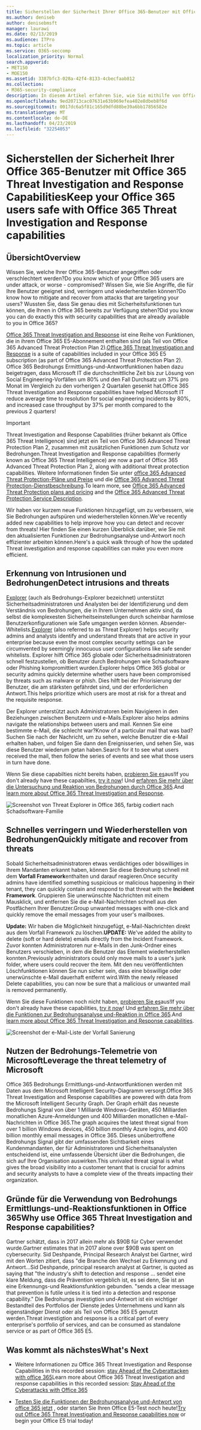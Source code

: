 ```yaml
---
title: Sicherstellen der Sicherheit Ihrer Office 365-Benutzer mit Office 365 Threat Investigation and Response Capabilities
ms.author: deniseb
author: denisebmsft
manager: laurawi
ms.date: 02/13/2019
ms.audience: ITPro
ms.topic: article
ms.service: O365-seccomp
localization_priority: Normal
search.appverid:
- MET150
- MOE150
ms.assetid: 3387bfc3-028a-42f4-8133-4cbecfaab812
ms.collection:
- M365-security-compliance
description: In diesem Artikel erfahren Sie, wie Sie mithilfe von Office 365 Bedrohungs Ermittlungs-und-Reaktionsfunktionen Ihre Organisation Eindringlinge und Bedrohungen erkennen und schnell die Bedrohungen verringern und wiederherstellen können.
ms.openlocfilehash: 9ed20713cac07631e63b969efea402e8dbeb8f6d
ms.sourcegitcommit: 0017dc6a5f81c165d9dfd88be39a6bb17856582e
ms.translationtype: MT
ms.contentlocale: de-DE
ms.lasthandoff: 04/23/2019
ms.locfileid: "32254053"
---
```

# <a name="keep-your-office-365-users-safe-with-office-365-threat-investigation-and-response-capabilities"></a><span data-ttu-id="25d7f-103">Sicherstellen der Sicherheit Ihrer Office 365-Benutzer mit Office 365 Threat Investigation and Response Capabilities</span><span class="sxs-lookup"><span data-stu-id="25d7f-103">Keep your Office 365 users safe with Office 365 Threat Investigation and Response capabilities</span></span>

## <a name="overview"></a><span data-ttu-id="25d7f-104">Übersicht</span><span class="sxs-lookup"><span data-stu-id="25d7f-104">Overview</span></span>

<span data-ttu-id="25d7f-105">Wissen Sie, welche Ihrer Office 365-Benutzer angegriffen oder verschlechtert werden?</span><span class="sxs-lookup"><span data-stu-id="25d7f-105">Do you know which of your Office 365 users are under attack, or worse - compromised?</span></span> <span data-ttu-id="25d7f-106">Wissen Sie, wie Sie Angriffe, die für Ihre Benutzer geeignet sind, verringern und wiederherstellen können?</span><span class="sxs-lookup"><span data-stu-id="25d7f-106">Do know how to mitigate and recover from attacks that are targeting your users?</span></span> <span data-ttu-id="25d7f-107">Wussten Sie, dass Sie genau dies mit Sicherheitsfunktionen tun können, die Ihnen in Office 365 bereits zur Verfügung stehen?</span><span class="sxs-lookup"><span data-stu-id="25d7f-107">Did you know you can do exactly this with security capabilities that are already available to you in Office 365?</span></span> 
  
<span data-ttu-id="25d7f-108">[Office 365 Threat Investigation and Response](office-365-ti.md) ist eine Reihe von Funktionen, die in ihrem Office 365 E5-Abonnement enthalten sind (als Teil von Office 365 Advanced Threat Protection Plan 2).</span><span class="sxs-lookup"><span data-stu-id="25d7f-108">[Office 365 Threat Investigation and Response](office-365-ti.md) is a suite of capabilities included in your Office 365 E5 subscription (as part of Office 365 Advanced Threat Protection Plan 2).</span></span> <span data-ttu-id="25d7f-109">Office 365 Bedrohungs Ermittlungs-und-Antwortfunktionen haben dazu beigetragen, dass Microsoft IT die durchschnittliche Zeit bis zur Lösung von Social Engineering-Vorfällen um 80% und den Fall Durchsatz um 37% pro Monat im Vergleich zu den vorherigen 2 Quartalen gesenkt hat.</span><span class="sxs-lookup"><span data-stu-id="25d7f-109">Office 365 Threat Investigation and Response capabilities have helped Microsoft IT reduce average time to resolution for social engineering incidents by 80%, and increased case throughput by 37% per month compared to the previous 2 quarters!</span></span> 

> [!IMPORTANT]
> <span data-ttu-id="25d7f-110">Threat Investigation and Response Capabilities (früher bekannt als Office 365 Threat Intelligence) sind jetzt ein Teil von Office 365 Advanced Threat Protection Plan 2, zusammen mit zusätzlichen Funktionen zum Schutz vor Bedrohungen.</span><span class="sxs-lookup"><span data-stu-id="25d7f-110">Threat Investigation and Response capabilities (formerly known as Office 365 Threat Intelligence) are now a part of Office 365 Advanced Threat Protection Plan 2, along with additional threat protection capabilities.</span></span> <span data-ttu-id="25d7f-111">Weitere Informationen finden Sie unter [office 365 Advanced Threat Protection-Pläne und Preise](https://products.office.com/exchange/advance-threat-protection) und die [Office 365 Advanced Threat Protection-Dienstbeschreibung](https://docs.microsoft.com/office365/servicedescriptions/office-365-advanced-threat-protection-service-description).</span><span class="sxs-lookup"><span data-stu-id="25d7f-111">To learn more, see [Office 365 Advanced Threat Protection plans and pricing](https://products.office.com/exchange/advance-threat-protection) and the [Office 365 Advanced Threat Protection Service Description](https://docs.microsoft.com/office365/servicedescriptions/office-365-advanced-threat-protection-service-description).</span></span>
  
<span data-ttu-id="25d7f-112">Wir haben vor kurzem neue Funktionen hinzugefügt, um zu verbessern, wie Sie Bedrohungen aufspüren und wiederherstellen können.</span><span class="sxs-lookup"><span data-stu-id="25d7f-112">We've recently added new capabilities to help improve how you can detect and recover from threats!</span></span> <span data-ttu-id="25d7f-113">Hier finden Sie einen kurzen Überblick darüber, wie Sie mit den aktualisierten Funktionen zur Bedrohungsanalyse und-Antwort noch effizienter arbeiten können.</span><span class="sxs-lookup"><span data-stu-id="25d7f-113">Here's a quick walk through of how the updated Threat investigation and response capabilities can make you even more efficient.</span></span>
  
## <a name="detect-intrusions-and-threats"></a><span data-ttu-id="25d7f-114">Erkennung von Intrusionen und Bedrohungen</span><span class="sxs-lookup"><span data-stu-id="25d7f-114">Detect intrusions and threats</span></span>

<span data-ttu-id="25d7f-115">[Explorer](use-explorer-in-security-and-compliance.md) (auch als Bedrohungs-Explorer bezeichnet) unterstützt Sicherheitsadministratoren und Analysten bei der Identifizierung und dem Verständnis von Bedrohungen, die in Ihrem Unternehmen aktiv sind, da selbst die komplexesten Sicherheitseinstellungen durch scheinbar harmlose Benutzerkonfigurationen wie Safe umgangen werden können. Absender-Whitelists.</span><span class="sxs-lookup"><span data-stu-id="25d7f-115">[Explorer](use-explorer-in-security-and-compliance.md) (also referred to as Threat Explorer) helps security admins and analysts identify and understand threats that are active in your enterprise because even the most complex security settings can be circumvented by seemingly innocuous user configurations like safe sender whitelists.</span></span> <span data-ttu-id="25d7f-116">Explorer hilft Office 365 globale oder Sicherheitsadministratoren schnell festzustellen, ob Benutzer durch Bedrohungen wie Schadsoftware oder Phishing kompromittiert wurden.</span><span class="sxs-lookup"><span data-stu-id="25d7f-116">Explorer helps Office 365 global or security admins quickly determine whether users have been compromised by threats such as malware or phish.</span></span> <span data-ttu-id="25d7f-117">Dies hilft bei der Priorisierung der Benutzer, die am stärksten gefährdet sind, und der erforderlichen Antwort.</span><span class="sxs-lookup"><span data-stu-id="25d7f-117">This helps prioritize which users are most at risk for a threat and the requisite response.</span></span> 
  
<span data-ttu-id="25d7f-118">Der Explorer unterstützt auch Administratoren beim Navigieren in den Beziehungen zwischen Benutzern und e-Mails.</span><span class="sxs-lookup"><span data-stu-id="25d7f-118">Explorer also helps admins navigate the relationships between users and mail.</span></span> <span data-ttu-id="25d7f-119">Kennen Sie eine bestimmte e-Mail, die schlecht war?</span><span class="sxs-lookup"><span data-stu-id="25d7f-119">Know of a particular mail that was bad?</span></span> <span data-ttu-id="25d7f-120">Suchen Sie nach der Nachricht, um zu sehen, welche Benutzer die e-Mail erhalten haben, und folgen Sie dann den Ereignisserien, und sehen Sie, was diese Benutzer wiederum getan haben.</span><span class="sxs-lookup"><span data-stu-id="25d7f-120">Search for it to see what users received the mail, then follow the series of events and see what those users in turn have done.</span></span>

<span data-ttu-id="25d7f-121">Wenn Sie diese capabilties nicht bereits haben, [probieren Sie es](https://aka.ms/tryo365threatintel3)aus!</span><span class="sxs-lookup"><span data-stu-id="25d7f-121">If you don't already have these capabilties, [try it now](https://aka.ms/tryo365threatintel3)!</span></span> <span data-ttu-id="25d7f-122">Und [erfahren Sie mehr über die Untersuchung und Reaktion von Bedrohungen durch Office 365](https://aka.ms/readmoreabouto365threatintel).</span><span class="sxs-lookup"><span data-stu-id="25d7f-122">And [learn more about Office 365 Threat Investigation and Response](https://aka.ms/readmoreabouto365threatintel).</span></span>
  
![Screenshot von Threat Explorer in Office 365, farbig codiert nach Schadsoftware-Familie](media/591338dd-252a-437d-b5f2-87aa42e74b0c.png)
  
## <a name="quickly-mitigate-and-recover-from-threats"></a><span data-ttu-id="25d7f-124">Schnelles verringern und Wiederherstellen von Bedrohungen</span><span class="sxs-lookup"><span data-stu-id="25d7f-124">Quickly mitigate and recover from threats</span></span>

<span data-ttu-id="25d7f-125">Sobald Sicherheitsadministratoren etwas verdächtiges oder böswilliges in Ihrem Mandanten erkannt haben, können Sie diese Bedrohung schnell mit dem **Vorfall Framework**enthalten und darauf reagieren.</span><span class="sxs-lookup"><span data-stu-id="25d7f-125">Once security admins have identified something suspicious or malicious happening in their tenant, they can quickly contain and respond to that threat with the **Incident Framework**.</span></span> <span data-ttu-id="25d7f-126">Gruppieren Sie unerwünschte Nachrichten mit einem Mausklick, und entfernen Sie die e-Mail-Nachrichten schnell aus den Postfächern Ihrer Benutzer.</span><span class="sxs-lookup"><span data-stu-id="25d7f-126">Group unwanted messages with one-click and quickly remove the email messages from your user's mailboxes.</span></span> 
  
 <span data-ttu-id="25d7f-127">**Update:** Wir haben die Möglichkeit hinzugefügt, e-Mail-Nachrichten direkt aus dem Vorfall Framework zu löschen.</span><span class="sxs-lookup"><span data-stu-id="25d7f-127">**UPDATE:** We've added the ability to delete (soft or hard delete) emails directly from the Incident Framework.</span></span> <span data-ttu-id="25d7f-128">Zuvor konnten Administratoren nur e-Mails in den Junk-Ordner eines Benutzers verschieben, in dem die Benutzer das Element wiederherstellen konnten.</span><span class="sxs-lookup"><span data-stu-id="25d7f-128">Previously administrators could only move mails to a user's junk folder, where users could recover the item.</span></span> <span data-ttu-id="25d7f-129">Mit den neu veröffentlichten Löschfunktionen können Sie nun sicher sein, dass eine böswillige oder unerwünschte e-Mail dauerhaft entfernt wird.</span><span class="sxs-lookup"><span data-stu-id="25d7f-129">With the newly released Delete capabilities, you can now be sure that a malicious or unwanted mail is removed permanently.</span></span> 
  
<span data-ttu-id="25d7f-130">Wenn Sie diese Funktionen noch nicht haben, [probieren Sie es](https://aka.ms/tryo365threatintel3)aus!</span><span class="sxs-lookup"><span data-stu-id="25d7f-130">If you don't already have these capabilities, [try it now](https://aka.ms/tryo365threatintel3)!</span></span> <span data-ttu-id="25d7f-131">Und [erfahren Sie mehr über die Funktionen zur Bedrohungsanalyse und-Reaktion in Office 365](https://aka.ms/readmoreabouto365threatintel).</span><span class="sxs-lookup"><span data-stu-id="25d7f-131">And [learn more about Office 365 Threat Investigation and Response capabilities](https://aka.ms/readmoreabouto365threatintel).</span></span>
  
![Screenshot der e-Mail-Liste der Vorfall Sanierung](media/9d8452d3-d8d2-4b26-81f9-76396e08dd17.png)
  
## <a name="leverage-the-threat-telemetry-of-microsoft"></a><span data-ttu-id="25d7f-133">Nutzen der Bedrohungs-Telemetrie von Microsoft</span><span class="sxs-lookup"><span data-stu-id="25d7f-133">Leverage the threat telemetry of Microsoft</span></span>

<span data-ttu-id="25d7f-134">Office 365 Bedrohungs Ermittlungs-und-Antwortfunktionen werden mit Daten aus dem Microsoft Intelligent Security-Diagramm versorgt.</span><span class="sxs-lookup"><span data-stu-id="25d7f-134">Office 365 Threat Investigation and Response capabilities are powered with data from the Microsoft Intelligent Security Graph.</span></span> <span data-ttu-id="25d7f-135">Der Graph erhält das neueste Bedrohungs Signal von über 1 Milliarde Windows-Geräten, 450 Milliarden monatlichen Azure-Anmeldungen und 400 Milliarden monatlichen e-Mail-Nachrichten in Office 365.</span><span class="sxs-lookup"><span data-stu-id="25d7f-135">The graph acquires the latest threat signal from over 1 billion Windows devices, 450 billion monthly Azure logins, and 400 billion monthly email messages in Office 365.</span></span> <span data-ttu-id="25d7f-136">Dieses unübertroffene Bedrohungs Signal gibt der umfassenden Sichtbarkeit eines Kundenmandanten, der für Administratoren und Sicherheitsanalysten entscheidend ist, eine umfassende Übersicht über die Bedrohungen, die sich auf Ihre Organisation auswirken.</span><span class="sxs-lookup"><span data-stu-id="25d7f-136">This unrivaled threat signal is what gives the broad visibility into a customer tenant that is crucial for admins and security analysts to have a complete view of the threats impacting their organization.</span></span> 
  
   
## <a name="why-use-office-365-threat-investigation-and-response-capabilities"></a><span data-ttu-id="25d7f-137">Gründe für die Verwendung von Bedrohungs Ermittlungs-und-Reaktionsfunktionen in Office 365</span><span class="sxs-lookup"><span data-stu-id="25d7f-137">Why use Office 365 Threat Investigation and Response capabilities?</span></span>

<span data-ttu-id="25d7f-138">Gartner schätzt, dass in 2017 allein mehr als $90B für Cyber verwendet wurde.</span><span class="sxs-lookup"><span data-stu-id="25d7f-138">Gartner estimates that in 2017 alone over $90B was spent on cybersecurity.</span></span> <span data-ttu-id="25d7f-139">Sid Deshpande, Principal Research Analyst bei Gartner, wird mit den Worten zitiert, dass "die Branche den Wechsel zu Erkennung und Antwort...</span><span class="sxs-lookup"><span data-stu-id="25d7f-139">Sid Deshpande, principal research analyst at Gartner, is quoted as saying that "the industry's shift to detection and response …</span></span> <span data-ttu-id="25d7f-140">sendet eine klare Meldung, dass die Prävention vergeblich ist, es sei denn, Sie ist an eine Erkennungs-und Reaktionsfunktion gebunden. "</span><span class="sxs-lookup"><span data-stu-id="25d7f-140">sends a clear message that prevention is futile unless it is tied into a detection and response capability."</span></span> <span data-ttu-id="25d7f-141">Die Bedrohungs investigtion und-Antwort ist ein wichtiger Bestandteil des Portfolios der Dienste jedes Unternehmens und kann als eigenständiger Dienst oder als Teil von Office 365 E5 genutzt werden.</span><span class="sxs-lookup"><span data-stu-id="25d7f-141">Threat investigtion and response is a critical part of every enterprise's portfolio of services, and can be consumed as standalone service or as part of Office 365 E5.</span></span>
  
## <a name="whats-next"></a><span data-ttu-id="25d7f-142">Was kommt als nächstes</span><span class="sxs-lookup"><span data-stu-id="25d7f-142">What's Next</span></span>

- <span data-ttu-id="25d7f-143">Weitere Informationen zu Office 365 Threat Investigation and Response Capabilities in this recorded session: [stay Ahead of the Cyberattacken with office 365](https://myignite.microsoft.com/videos/53723)</span><span class="sxs-lookup"><span data-stu-id="25d7f-143">Learn more about Office 365 Threat Investigation and response capabilities  in this recorded session: [Stay Ahead of the Cyberattacks with Office 365](https://myignite.microsoft.com/videos/53723)</span></span>
    
- <span data-ttu-id="25d7f-144">[Testen Sie die Funktionen der Bedrohungsanalyse und-Antwort von office 365 jetzt](https://aka.ms/tryo365threatintel3) , oder starten Sie Ihren Office E5-Test noch heute!</span><span class="sxs-lookup"><span data-stu-id="25d7f-144">[Try out Office 365 Threat Investigation and Response capabilities now](https://aka.ms/tryo365threatintel3) or begin your Office E5 trial today!</span></span> 
    

